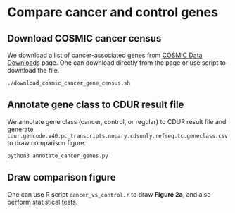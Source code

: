 # Compare cancer and control genes

## Download COSMIC cancer census
We download a list of cancer-associated genes from [COSMIC Data Downloads](https://cancer.sanger.ac.uk/cosmic/archive-download) page. One can download directly from the page or use script to download the file.
```console
./download_cosmic_cancer_gene_census.sh
```

## Annotate gene class to CDUR result file
We annotate gene class (cancer, control, or regular) to CDUR result file and generate `cdur.gencode.v40.pc_transcripts.nopary.cdsonly.refseq.tc.geneclass.csv` to draw comparison figure.
```console
python3 annotate_cancer_genes.py
```

## Draw comparison figure
One can use R script `cancer_vs_control.r` to draw **Figure 2a**, and also perform statistical tests.